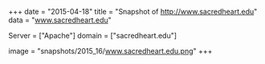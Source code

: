 
+++
date = "2015-04-18"
title = "Snapshot of http://www.sacredheart.edu"
data = "www.sacredheart.edu"

Server = ["Apache"]
domain = ["sacredheart.edu"]

  image = "snapshots/2015_16/www.sacredheart.edu.png"
+++
#

